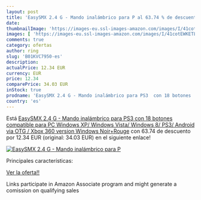 ```yaml
---
layout: post
title: 'EasySMX 2.4 G - Mando inalámbrico para P al 63.74 % de descuento'
date: 
thumbnailImage: 'https://images-eu.ssl-images-amazon.com/images/I/41cotEWKETL._SL200_.jpg'
images: [ 'https://images-eu.ssl-images-amazon.com/images/I/41cotEWKETL._SL200_.jpg' ]
comments: true
category: ofertas
author: ring
slug: 'B01KVC7950-es'
description:
actualPrice: 12.34 EUR
currency: EUR
price: 12.34
comparePrice: 34.03 EUR
inStock: true
prodname: 'EasySMX 2.4 G - Mando inalámbrico para PS3  con 18 botones  compatible para PC Windows XP/ Windows Vista/ Windows 8/ PS3/ Android  via OTG / Xbox 360 version Windows Noir+Rouge'
country: 'es'
---
```


Está [EasySMX 2.4 G - Mando inalámbrico para PS3  con 18 botones  compatible para PC Windows XP/ Windows Vista/ Windows 8/ PS3/ Android  via OTG / Xbox 360 version Windows Noir+Rouge](https://www.amazon.es/dp/B01KVC7950/?tag=tolees-21) con 63.74 de descuento por 12.34 EUR (original: 34.03 EUR) en el siguiente enlace!

[![EasySMX 2.4 G - Mando inalámbrico para P](https://images-eu.ssl-images-amazon.com/images/I/41cotEWKETL._SL200_.jpg)](https://www.amazon.es/dp/B01KVC7950/?tag=tolees-21)

Principales características:


[Ver la oferta!!](https://www.amazon.es/dp/B01KVC7950/?tag=tolees-21)

Links participate in Amazon Associate program and might generate a comission on qualifying sales



